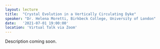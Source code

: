 ```yaml
---
layout: lecture
title:  "Crystal Evolution in a Vertically Circulating Dyke"
speaker: "Dr. Helena Moretti, Birkbeck College, University of London"
date:   '2021-07-01 19:00:00'
location: 'Virtual Talk via Zoom'
---
```

Description coming soon.
